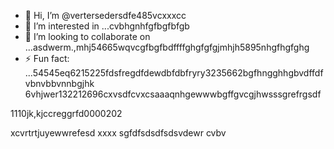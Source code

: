 - 👋 Hi, I’m @vertersedersdfe485vcxxxcc
- 👀 I’m interested in ...cvbhgnhfgfbgfbfgb
- 💞️ I’m looking to collaborate on ...asdwerm.,mhj54665wqvcgfbgfbdffffghgfgfgjmhjh5895nhgfhgfghg
- ⚡ Fun fact: ...54545eq6215225fdsfregdfdewdbfdbfryry3235662bgfhngghhgbvdffdfvbnvbbvnnbgjhk
6vhjwer132212696cxvsdfcvxcsaaaqnhgewwwbgffgvcgjhwsssgrefrgsdf
<!---vbmsdft5484822gffgfggtererdcsddgjhdsdffa2fsddshtfgf662 cdsd(this fvxcile) app0ears onvgrgrer your GdfgdgfditHub profile.
You can click the Preview link to take a look at your changes.51514ccc65trgfgfnddgfdfchfgfg
--->1110jk,kjccreggrfd0000202
xcvrtrtjuyewwrefesd
xxxx
sgfdfsdsdfsdsvdewr
cvbv
